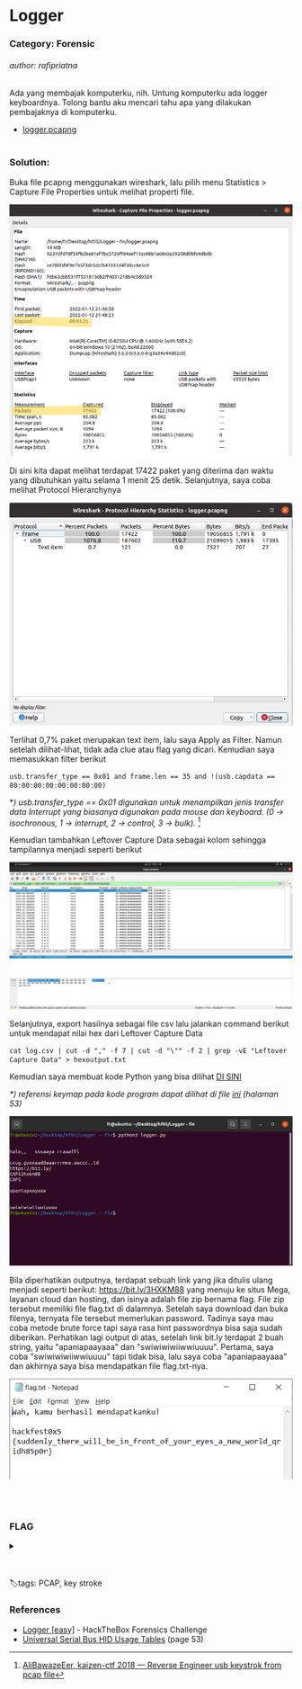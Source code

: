 # Logger

### Category: Forensic

###### author: rafipriatna

Ada yang membajak komputerku, nih. Untung komputerku ada logger keyboardnya. Tolong bantu aku mencari tahu apa yang dilakukan pembajaknya di komputerku.

- [logger.pcapng](/Hackfest0x5/Forensic/Logger/logger.pcapng)
  <br><br>

### Solution:

Buka file pcapng menggunakan wireshark, lalu pilih menu Statistics \> Capture File Properties untuk melihat properti file.

![](/media/hf05-log1.png)

Di sini kita dapat melihat terdapat 17422 paket yang diterima dan waktu yang dibutuhkan yaitu selama 1 menit 25 detik. Selanjutnya, saya coba melihat Protocol Hierarchynya

![](/media/hf05-log2.png)

Terlihat 0,7% paket merupakan text item, lalu saya Apply as Filter. Namun setelah dilihat-lihat, tidak ada clue atau flag yang dicari.
Kemudian saya memasukkan filter berikut

```
usb.transfer_type == 0x01 and frame.len == 35 and !(usb.capdata == 00:00:00:00:00:00:00:00)
```

\*_) usb.transfer_type == 0x01 digunakan untuk menampilkan jenis transfer data Interrupt yang biasanya digunakan pada mouse dan keyboard. (0 → isochronous, 1 → interrupt, 2 → control, 3 → bulk)._ [^1]

Kemudian tambahkan Leftover Capture Data sebagai kolom sehingga tampilannya menjadi seperti berikut

![](/media/hf05-log3.png)

Selanjutnya, export hasilnya sebagai file csv lalu jalankan command berikut untuk mendapat nilai hex dari Leftover Capture Data

```
cat log.csv | cut -d "," -f 7 | cut -d "\"" -f 2 | grep -vE "Leftover Capture Data" > hexoutput.txt
```

Kemudian saya membuat kode Python yang bisa dilihat [DI SINI](/Hackfest0x5/Forensic/Logger/logger.py)

<i>\*) referensi keymap pada kode program dapat dilihat di file [ini](https://www.usb.org/sites/default/files/documents/hut1_12v2.pdf) (halaman 53)</i>

![](/media/hf05-log4.png)

Bila diperhatikan outputnya, terdapat sebuah link yang jika ditulis ulang menjadi seperti berikut: https://bit.ly/3HXKM88 yang menuju ke situs Mega, layanan cloud dan hosting, dan isinya adalah file zip bernama flag. File zip tersebut memiliki file flag.txt di dalamnya. Setelah saya download dan buka filenya, ternyata file tersebut memerlukan password. Tadinya saya mau coba metode brute force tapi saya rasa hint passwordnya bisa saja sudah diberikan. Perhatikan lagi output di atas, setelah link bit.ly terdapat 2 buah string, yaitu "apaniapaayaaa" dan "swiwiwiwiiwwiuuuu". Pertama, saya coba "swiwiwiwiiwwiuuuu" tapi tidak bisa, lalu saya coba "apaniapaayaaa" dan akhirnya saya bisa mendapatkan file flag.txt-nya.

![](/media/hf05-log5.png)

<br><br>

### FLAG

<details>
  <summary></summary>
  
  hackfest0x5{suddenly_there_will_be_in_front_of_your_eyes_a_new_world_qridh85p0r}
</details>

<br><br>
🏷️tags: PCAP, key stroke

### References

- [Logger [easy]](https://www.youtube.com/watch?v=jT_N1g4rONo) - HackTheBox Forensics Challenge
- [Universal Serial Bus HID Usage Tables](https://www.usb.org/sites/default/files/documents/hut1_12v2.pdf) (page 53)

[^1]: [AliBawazeEer, kaizen-ctf 2018 — Reverse Engineer usb keystrok from pcap file](<https://abawazeeer.medium.com/kaizen-ctf-2018-reverse-engineer-usb-keystrok-from-pcap-file-2412351679f4#:~:text=reading%20about%20USB%20reveals%20that%20there%20are%20four%20basic%20modes%20of%20transfer%20for%20USB%3A%20The%20%E2%80%98transfer_type%E2%80%99%20specifies%20if%20this%20transfer%20is%20isochronous%20(0)%2C%20interrupt%20(1)%2C%20control%20(2)%20or%20bulk%20(3).>)

